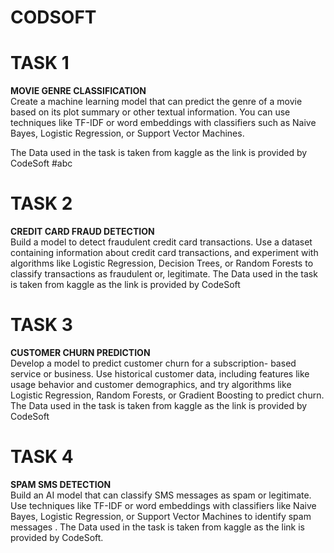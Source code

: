 # CODSOFT

# **TASK 1**</br>
**MOVIE GENRE CLASSIFICATION** </br>
Create a machine learning model that can predict the genre of a movie based on its plot summary or other textual information. You can use techniques like TF-IDF or word embeddings with classifiers such as Naive Bayes, Logistic Regression, or Support Vector Machines.

The Data used in the task is taken from kaggle as the link is provided by CodeSoft
#abc
# **TASK 2**</br>
**CREDIT CARD FRAUD DETECTION**</br>
Build a model to detect fraudulent credit card transactions. Use a dataset containing information about credit card transactions, and experiment with algorithms like Logistic Regression, Decision Trees, or Random Forests to classify transactions as fraudulent or, legitimate. The Data used in the task is taken from kaggle as the link is provided by CodeSoft

# **TASK 3**</br>
**CUSTOMER CHURN PREDICTION**</br>
Develop a model to predict customer churn for a subscription- based service or business. Use historical customer data, including features like usage behavior and customer demographics, and try algorithms like Logistic Regression, Random Forests, or Gradient Boosting to predict churn. The Data used in the task is taken from kaggle as the link is provided by CodeSoft

# TASK 4 </br>
**SPAM SMS DETECTION**</br>
Build an AI model that can classify SMS messages as spam or legitimate. Use techniques like TF-IDF or word embeddings with classifiers like Naive Bayes, Logistic Regression, or Support Vector Machines to identify spam messages . The Data used in the task is taken from kaggle as the link is provided by CodeSoft.


